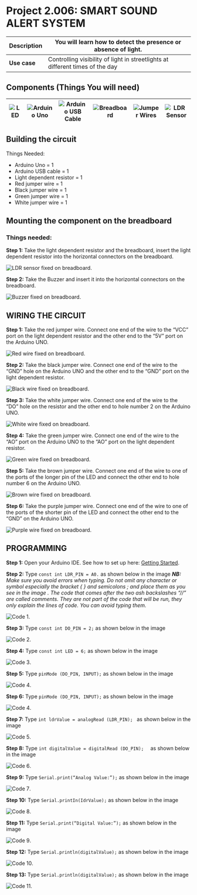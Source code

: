# Project 2.006: SMART SOUND ALERT SYSTEM 

| **Description** | You will learn how to detect the presence or absence of light. |
|------------------|----------------------------------------------------------------|
| **Use case**     | Controlling visibility of light in streetlights at different times of the day  |

## Components (Things You will need)

| ![LED](../../assets/components/buzzer_ima.webp) | ![Arduino Uno](../../assets/components/arduino.png) | ![Arduino USB Cable](../../assets/components/USB_Cable.png) | ![Breadboard](../../assets/components/breadboard.png) |![Jumper Wires](../../assets/components/jump_wire.png)| ![LDR Sensor](../../assets/components/ldr.png)|
|-------------------------|-------------------------|-------------------------|-------------------------|-------------------------|-------------------------|

## Building the circuit

Things Needed:

-	Arduino Uno = 1
-	Arduino USB cable = 1
-	Light dependent resistor   = 1
-	Red jumper wire = 1
-	Black jumper wire = 1
-	Green jumper wire = 1
-	White jumper wire = 1

## Mounting the component on the breadboard

### Things needed:

**Step 1:** Take the light dependent resistor and the breadboard, insert the light dependent resistor into the horizontal connectors on the   breadboard.

![LDR sensor fixed on breadboard](../../assets/2.0/3.2.LDR+Buzzer/circuit_1.jpg).

**Step 2:** Take the Buzzer and insert it into the horizontal connectors on the breadboard.

![Buzzer fixed on breadboard](../../assets/2.0/3.2.LDR+Buzzer/circuit_2.jpg).

## WIRING THE CIRCUIT

**Step 1:** Take the red jumper wire. Connect one end of the wire to the “VCC” port on the light dependent resistor and the other end to the “5V” port on the Arduino UNO.

![Red wire fixed on breadboard](../../assets/2.0/3.2.LDR+Buzzer/circuit_3.jpg).

**Step 2:** Take the black jumper wire. Connect one end of the wire to the “GND” hole on the Arduino UNO and the other end to the “GND” port on the light dependent resistor.

![Black wire fixed on breadboard](../../assets/2.0/3.2.LDR+Buzzer/circuit_4.jpg).

**Step 3:** Take the white jumper wire. Connect one end of the wire to the “DO” hole on the resistor and the other end to hole number 2 on the Arduino UNO.

![White wire fixed on breadboard](../../assets/2.0/3.2.LDR+Buzzer/circuit_5.jpg).

**Step 4:** Take the green jumper wire. Connect one end of the wire to the “AO” port on the Arduino UNO to the “AO” port on the light dependent resistor.

![Green wire fixed on breadboard](../../assets/2.0/3.2.LDR+Buzzer/circuit_6.jpg).

**Step 5:** Take the brown jumper wire.  Connect one end of the wire to one of the ports of the longer pin of the LED and connect the other end to hole number 6 on the Arduino UNO.

![Brown wire fixed on breadboard](../../assets/2.0/3.2.LDR+Buzzer/circuit_7.jpg).

**Step 6:** Take the purple jumper wire. Connect one end of the wire to one of the ports of the shorter pin of the LED and connect the other end to the “GND” on the Arduino UNO.

![Purple wire fixed on breadboard](../../assets/2.0/3.2.LDR+Buzzer/circuit_8.jpg).

## PROGRAMMING

**Step 1:** Open your Arduino IDE. See how to set up here: [Getting Started](../../../../README.md#getting-started).

**Step 2:** Type ```const int LDR_PIN = A0.```   as shown below in the image 
_**NB:** Make sure you avoid errors when typing. Do not omit any character or symbol especially the bracket { }  and semicolons ;  and place them as you see in the image . The code that comes after the two ash backslashes “//” are called comments. They are not part of the code that will be run, they only explain the lines of code. You can avoid typing them._

![Code 1](../../assets/2.0/3.2.LDR+Buzzer/code_1.jpg).

**Step 3:** Type ```const int DO_PIN = 2;``` as shown below in the image

![Code 2](../../assets/2.0/3.2.LDR+Buzzer/code_2.jpg).

**Step 4:** Type ```const int LED = 6;``` as shown below in the image

![Code 3](../../assets/2.0/3.2.LDR+Buzzer/code_3.png).

**Step 5:** Type ```pinMode (DO_PIN, INPUT);``` as shown below in the image

![Code 4](../../assets/2.0/3.2.LDR+Buzzer/code_4.png).

**Step 6:** Type ```pinMode (DO_PIN, INPUT);``` as shown below in the image

![Code 4](../../assets/2.0/3.2.LDR+Buzzer/code_4.png).

**Step 7:** Type ```int ldrValue = analogRead (LDR_PIN); ``` as shown below in the image

![Code 5](../../assets/2.0/3.2.LDR+Buzzer/code_6.png).

**Step 8:** Type ```int digitalValue = digitalRead (DO_PIN);  ``` as shown below in the image

![Code 6](../../assets/2.0/3.2.LDR+Buzzer/code_7.png).

**Step 9:** Type ```Serial.print(“Analog Value:”);``` as shown below in the image

![Code 7](../../assets/2.0/3.2.LDR+Buzzer/code_8.png).

**Step 10:** Type ```Serial.printIn(IdrValue);``` as shown below in the image

![Code 8](../../assets/2.0/3.2.LDR+Buzzer/code_9.png).

**Step 11:** Type ```Serial.print(“Digital Value:”);``` as shown below in the image

![Code 9](../../assets/2.0/3.2.LDR+Buzzer/code_10.jpg).

**Step 12:** Type ```Serial.println(digitalValue);``` as shown below in the image

![Code 10](../../assets/2.0/3.2.LDR+Buzzer/code_11.jpg).

**Step 13:** Type ```Serial.println(digitalValue);``` as shown below in the image

![Code 11](../../assets/2.0/3.2.LDR+Buzzer/code_11.jpg).